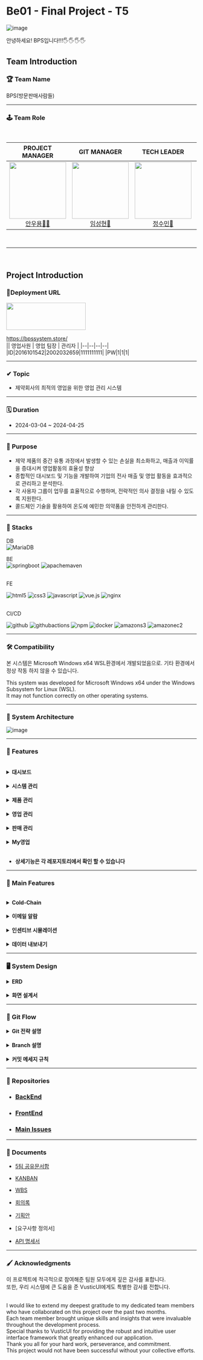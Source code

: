 # Be01 - Final Project - T5
![image](https://github.com/Team5-be01-Final-Project/.github/assets/148880521/5e2966a7-0760-4604-a4e4-31b0ee1d7637)

안녕하세요! BPS입니다!!!🖐️🖐️🖐️🖐️
<br/>

## Team Introduction

### 🏆 Team Name
 BPS(방문판매사람들) 

---
### 🕹️ Team Role  
<br/>



<div align="center">

|                                                            **PROJECT MANAGER**                                                             |                                                           **GIT MANAGER**                                                            |                                                           **TECH LEADER**                                                            |                                                          **AGILE COACH**                                                          |
| :----------------------------------------------------------------------------------------------------------------------------------------: | :----------------------------------------------------------------------------------------------------------------------------------: | :----------------------------------------------------------------------------------------------------------------------------------: | :-------------------------------------------------------------------------------------------------------------------------------: |
| [<img src="https://avatars.githubusercontent.com/u/62015109?v=4" height=150 width=150> <br/> 안우용🧛‍♂️](https://github.com/INAUGURATE-Ryong) | [<img src="https://avatars.githubusercontent.com/u/149128094?v=4" height=150 width=150> <br/> 임성현🐹](https://github.com/dhkdtld37) | [<img src="https://avatars.githubusercontent.com/u/150888333?v=4" height=150 width=150> <br/> 정수민🐰](https://github.com/jsmin6330) | [<img src="https://avatars.githubusercontent.com/u/148880521?v=4" height=150 width=150> <br/> 박민성👻](https://github.com/parc02) |

</div>

<br>

---
<br/>

## Project Introduction

### 🥇Deployment URL
<img src="https://github.com/beyond-sw-camp/be01-101/assets/148880521/6871451e-fb54-49d6-9b24-340756e3d17f" width="210" height="72">

 https://bpssystem.store/   <br>
|| 영업사원 | 영업 팀장 | 관리자 |
|--|--|--|--|
|ID|2016101542|2002032659|1111111111|
|PW|1|1|1|

---
### ✔ Topic
- 제약회사의 최적의 영업을 위한 영업 관리 시스템

---
### 🗓 Duration
- 2024-03-04 ~ 2024-04-25

---  
### 🎯 Purpose
- 제약 제품의 중간 유통 과정에서 발생할 수 있는 손실을 최소화하고, 매출과 이익률을 증대시켜 영업활동의 효율성 향상
- 종합적인 대시보드 및 기능을 개발하여 기업의 전사 매출 및 영업 활동을 효과적으로 관리하고 분석한다.
 - 각 사용자 그룹이 업무를 효율적으로 수행하며, 전략적인 의사 결정을 내릴 수 있도록 지원한다.
 - 콜드체인 기술을 활용하여 온도에 예민한 의약품을 안전하게 관리한다.

---
### 🔧 Stacks
DB <br>
![MariaDB](https://img.shields.io/badge/MariaDB-003545?style=for-the-badge&logo=mariadb&logoColor=white) <br>

BE<br>
![springboot](https://img.shields.io/badge/springboot-6DB33F?style=for-the-badge&logo=springboot&logoColor=white) 
![apachemaven](https://img.shields.io/badge/apachemaven-C71A36?style=for-the-badge&logo=apachemaven&logoColor=white) <br>

<br>
FE<br>

![html5](https://img.shields.io/badge/html5-E34F26?style=for-the-badge&logo=html5&logoColor=white) 
 ![css3](https://img.shields.io/badge/css3-1572B6?style=for-the-badge&logo=css3&logoColor=white) 
 ![javascript](https://img.shields.io/badge/javascript-F7DF1E?style=for-the-badge&logo=javascript&logoColor=white) 
 ![vue.js](https://img.shields.io/badge/vue.js-4FC08D?style=for-the-badge&logo=vue.js&logoColor=white) 
 ![nginx](https://img.shields.io/badge/nginx-009639?style=for-the-badge&logo=nginx&logoColor=white) <br>


<br>
CI/CD<br>

![github](https://img.shields.io/badge/github-181717?style=for-the-badge&logo=github&logoColor=white)
![githubactions](https://img.shields.io/badge/githubactions-2088FF?style=for-the-badge&logo=githubactions&logoColor=white) 
![npm](https://img.shields.io/badge/npm-CB3837?style=for-the-badge&logo=npm&logoColor=white) 
![docker](https://img.shields.io/badge/docker-2496ED?style=for-the-badge&logo=docker&logoColor=white) 
![amazons3](https://img.shields.io/badge/amazons3-569A31?style=for-the-badge&logo=amazons3&logoColor=white) ![amazonec2](https://img.shields.io/badge/amazonec2-FF9900?style=for-the-badge&logo=amazonec2&logoColor=white) <br>


---

### 🛠️ Compatibility

본 시스템은 Microsoft Windows x64 WSL환경에서 개발되었음으로.
기타 환경에서 정상 작동 하지 않을 수 있습니다.

This system was developed for Microsoft Windows x64 under the Windows Subsystem for Linux (WSL).<br> It may not function correctly on other operating systems.

---
### 🌳 System Architecture

![image](https://github.com/Team5-be01-Final-Project/.github/assets/148880521/75b73d65-f9a4-46e5-8629-cfe90da0c314)


---
### 📜 Features
<br/>

<details>
  <summary><b>대시보드</b></summary>
  <div markdown="1">

   <br/>
   
  - 이달의 거래처 <br>
  - 이달의 최우수 사원 <br>
  - 창고/차량 온도 <br>
  - 이달의 거래처별 매출 현황<br>
  - 이달의 총 매출 현황<br>
  
  </div>
</details>
<br/>


<details>
  <summary><b>시스템 관리</b></summary>
  <div markdown="1">

   <br/>
   
  - 창고 이상 온도 조회 <br>
  - 사원 리스트 조회 <br>
  - 사원 권한 수정 <br>
  
  </div>
</details>
<br/>

<details>
  <summary><b>제품 관리</b></summary>
  <div markdown="1">

   <br/>
   
  - 판매 제품 조회<br>
  - 거래처별 판매가 등록 및 수정<br>
  - 거래처별 제품 조회<br>
  - 재고 조회 및 등록<br>
  - 전표 등록<br>
  - 전표 결재<br>
  - 전표 조회<br>
  </div>
</details>
<br/>

<details>
  <summary><b>영업 관리</b></summary>
  <div markdown="1">

   <br/>
   
  - 거래처 수정 및 조회<br>
  - 거래처 등록<br>
  - 인센티브 현황 확인<br>
  </div>
</details>
<br/>

<details>
  <summary><b>판매 관리</b></summary>
  <div markdown="1">

   <br/>
   
  - 제품별 매출 현황<br>
  - 거래처별 매출 현황<br>
  </div>
</details>
<br/>

<details>
  <summary><b>My영업</b></summary>
  <div markdown="1">

   <br/>
   
  - 내 정보 조회<br>
  - 담당 거래처 목록<br>
  - 내 매출 현황<br>
  - 인센티브 시뮬레이션<br>
  </div>
</details>
<br/>

- <b> 상세기능은 각 레포지토리에서 확인 할 수 있습니다 </b>

---

### 📌 Main Features
<br/>

<details>
  <summary><b>Cold-Chain</b></summary>
  <div markdown="1">
  
   <br/>
   
- 콜드체인 기법은 의약품이나 생물학적 제제 등 온도에 민감한 물품을 안전하게 보관하고 운송하기 위해
 <br/>일정한 온도 범위를 유지하는 물류 관리 시스템입니다.
- 본 시스템은 창고와 이동 중인 배송 차량에서 설정된 온도 범위( 2 ~ 8°C )를 초과하거나 미달할 경우,
 <br/>즉시 담당자에게 이메일을 통해 알림을 보내어 신속한 조치를 취할 수 있도록 합니다.
  </div>
</details>
<br/>

<details>
  <summary><b>이메일 알람</b></summary>
  <div markdown="1">

   <br/>
   
- 이 시스템은 특정 이벤트나 조건이 발생했을 때 관련 정보를 자동으로 이메일로 발송하며,
<br/> 추후 개발 예정인 기능에는 매출 보고나 중요 공지사항을 회사의 대표나 팀장에게 정기적으로 전송하는 자동 메일링 시스템이 포함됩니다.
  </div>
</details>
<br/>

<details>
  <summary><b>인센티브 시뮬레이션</b></summary>
  <div markdown="1">

   <br/>
   
- 인센티브 시뮬레이션 기능을 통해 사용자는 본인의 현재 매출액과 인센티브, 그리고 영업 순위를 실시간으로 확인할 수 있습니다.
- 사용자가 추가 매출액을 입력하면, 시스템은 이를 기반으로 예상 인센티브 금액과 영업 순위를 자동으로 계산하여 보여줍니다.
- 이 기능은 영업 팀원들이 목표 달성을 위한 진행 상황을 파악하고, 동기를 부여받을 수 있도록 설계되었습니다.
  </div>
</details>
<br/>

<details>
  <summary><b>데이터 내보내기</b></summary>
  <div markdown="1">

   <br/>
   
- 엑셀 내보내기 기능을 통해 사용자는 거래처별 및 상품별 매출 데이터를 쉽고 빠르게 엑셀 파일로 추출할 수 있습니다.
- 추출된 엑셀 파일은 데이터의 정확한 분석, 보고, 및 프레젠테이션을 위한 자료로 활용될 수 있으며,
<br/> 외부 스프레드시트 툴과의 호환성을 제공합니다.
  </div>
</details>

  
   
---

### 🖥 System Design

<details>
  <summary><b>ERD</b></summary>
  <div markdown="1">
 
![ERD 최종본](https://github.com/Team5-be01-Final-Project/.github/assets/148880521/80205a98-6eba-4794-9b78-ee66b78ee9a0)

  </div>
</details>
<br/>

<details>
  <summary><b>화면 설계서</b></summary>
  <div markdown="1">
 
![image](https://github.com/Team5-be01-Final-Project/.github/assets/149128094/09a744e9-ed8e-4662-b7ca-bd1844c2b944)

- 피그마 링크 (추가해야합니다!!)
- 화면설계서 ppt 링크 (추가해야합니다!!)
  </div>
</details>

--- 
### 🚩 Git Flow

<details>
  <summary><b>Git 전략 설명</b></summary>
  <div markdown="1">

<img src="https://github.com/Team5-be01-Final-Project/Main/assets/150888333/8147a8de-9d3a-434f-bc95-6080ca72240f" width="600">


#### Main 브랜치
- 릴리즈가 끝난 최종 상태의 브랜치

#### Release 브랜치 ( 2024-03-18 추가 )
- Develop에서 Feature의 코드를 합치고 에러가 없을 시 배포 후 QA를 위한 브랜치

#### Develop(dev) 브랜치
- 다음 배포(릴리즈)를 대비하여 개발한 코드를 모아두는 브랜치
- 개발 및 테스트가 완료되면, Main 브랜치로 merge

#### Feature 브랜치
- 기능 단위 개발 브랜치
- feature에서 개발 완료 후, dev 브랜치로 merge

  </div>
</details>
<br/>

<details>
  <summary><b>Branch 설명</b></summary>
  <div markdown="1">


<img src="https://github.com/Team5-be01-Final-Project/Main/assets/150888333/870fe34b-4c32-4bc2-9d9a-69a07fd787c1" width="400">

WBS NUMBER / 0.0.0 / 담당자이니셜

```

4.2.1   /   1.          1.          0          /  SH
WBS넘버 /  배포버전.    기능추가.   버그픽스    /  담당자

4.2.1   /   1.        ' 2. '        0          /  SH
                        ㄴ 기능적인 추가 혹은 수정 사항

4.2.1   /   1.          2.        ' 1 '        /  SH
                                    ㄴ 오타나, 문서 등 간단한 수정사항

4.2.1   / ' 2.'         1.          0          /  SH
            ㄴ 릴리즈 버전 업데이트 시 2번째, 3번째 넘버링 초기화

```

  </div>
</details>
<br/>

<details>
  <summary><b>커밋 메세지 규칙</b></summary>
  <div markdown="1">

<br/>

 > 태그(tag) + 제목(subject) " 으로 구성<br/>
 태그는 영어로 첫 문자는 대문자로 작성<br/>
"[태그] 제목" 의 형태로 제목에 한글로 작업한 wbs의 타이틀이나 작업한 내용을 작성

#### 태그 리스트
- Feat : 새로운 기능을 추가한 경우
- Fix : 버그나 에러를 고친 경우
- Docs : 기타 문서를 수정한 경우, 코드X (ex : README.MD, changelog.md, package.json)
- Test : 테스트 코드
- Chore : 빌드 업무 수정, 패키지 매니저 수정
- Design : CSS 등 사용자가 UI 디자인을 변경했을 때
- Rename : 파일명(or 폴더명) 을 수정한 경우
- Remove : 코드(파일) 의 삭제가 있을 때. "Clean", "Eliminate" 를 사용하기도 함
- Add : 코드나 테스트, 예제, 문서등의 추가 생성이 있는경우
- Move : 코드의 이동이 있는경우

```bash
PR 생성 시
$ git commit -m "[Feat] 4.5.3/2.1.0/SH 이상온도알림 기능 구현"

추가 커밋 시
$ git commit -m "[Add] 이상온도알림 권한 코드 추가"
``` 
  </div>
</details>

---

### 💾 Repositories

- ### [BackEnd](https://github.com/Team5-be01-Final-Project/Backend)


- ### [FrontEnd](https://github.com/Team5-be01-Final-Project/Frontend2)

- ### [Main Issues](https://github.com/Team5-be01-Final-Project/.github/issues)


---
### 💼 Documents

- [5팀 공유문서함](https://drive.google.com/drive/u/0/folders/1fuUfSboLm9YcFC8DAtG9McZ_AvR78DKZ)

- [KANBAN](https://github.com/orgs/Team5-be01-Final-Project/projects/1)

- [WBS](Datas/WBS(2024-04-25).pdf)

- [회의록](https://drive.google.com/drive/folders/1YHgWk-RPJCpE0LFaWgjVYvfAAKFwEZ4T)

- [기획안](https://github.com/Team5-be01-Final-Project/.github/blob/main/Datas/%5BBPS%5D%20%ED%94%84%EB%A1%9C%EC%A0%9D%ED%8A%B8%20%EA%B8%B0%ED%9A%8D%EC%84%9C_v3.pdf)

- [요구사항 정의서]
 
- [API 명세서](https://github.com/Team5-be01-Final-Project/.github/blob/main/Datas/API%20%EB%AA%85%EC%84%B8%EC%84%9C.pdf)

---
### 🖌️ Acknowledgments

이 프로젝트에 적극적으로 참여해준 팀원 모두에게 깊은 감사를 표합니다. <br>
또한, 우리 시스템에 큰 도움을 준 VusticUI에게도 특별한 감사를 전합니다. <br>
<br>

I would like to extend my deepest gratitude to my dedicated team members who have collaborated on this project over the past two months. <br>
Each team member brought unique skills and insights that were invaluable throughout the development process. <br>
Special thanks to VusticUI for providing the robust and intuitive user interface framework that greatly enhanced our application. <br>
Thank you all for your hard work, perseverance, and commitment. <br>
This project would not have been successful without your collective efforts. <br>

